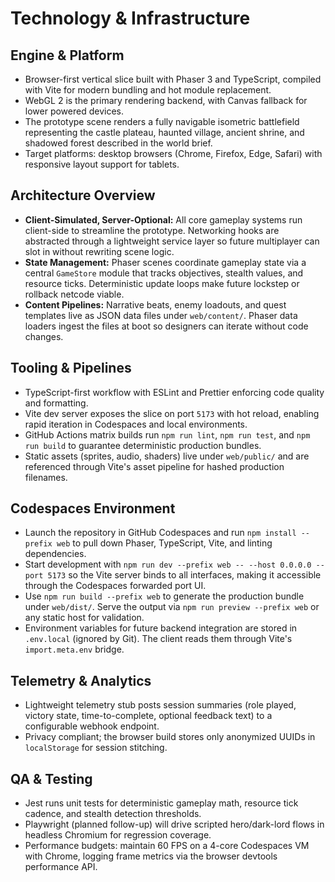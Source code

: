 # Technology & Infrastructure

## Engine & Platform
- Browser-first vertical slice built with Phaser 3 and TypeScript, compiled with Vite for modern
  bundling and hot module replacement.
- WebGL 2 is the primary rendering backend, with Canvas fallback for lower powered devices.
- The prototype scene renders a fully navigable isometric battlefield representing the castle
  plateau, haunted village, ancient shrine, and shadowed forest described in the world brief.
- Target platforms: desktop browsers (Chrome, Firefox, Edge, Safari) with responsive layout support
  for tablets.

## Architecture Overview
- **Client-Simulated, Server-Optional:** All core gameplay systems run client-side to streamline the
  prototype. Networking hooks are abstracted through a lightweight service layer so future
  multiplayer can slot in without rewriting scene logic.
- **State Management:** Phaser scenes coordinate gameplay state via a central `GameStore` module that
  tracks objectives, stealth values, and resource ticks. Deterministic update loops make future
  lockstep or rollback netcode viable.
- **Content Pipelines:** Narrative beats, enemy loadouts, and quest templates live as JSON data files
  under `web/content/`. Phaser data loaders ingest the files at boot so designers can iterate without
  code changes.

## Tooling & Pipelines
- TypeScript-first workflow with ESLint and Prettier enforcing code quality and formatting.
- Vite dev server exposes the slice on port `5173` with hot reload, enabling rapid iteration in
  Codespaces and local environments.
- GitHub Actions matrix builds run `npm run lint`, `npm run test`, and `npm run build` to guarantee
  deterministic production bundles.
- Static assets (sprites, audio, shaders) live under `web/public/` and are referenced through Vite's
  asset pipeline for hashed production filenames.

## Codespaces Environment
- Launch the repository in GitHub Codespaces and run `npm install --prefix web` to pull down Phaser,
  TypeScript, Vite, and linting dependencies.
- Start development with `npm run dev --prefix web -- --host 0.0.0.0 --port 5173` so the Vite server
  binds to all interfaces, making it accessible through the Codespaces forwarded port UI.
- Use `npm run build --prefix web` to generate the production bundle under `web/dist/`. Serve the
  output via `npm run preview --prefix web` or any static host for validation.
- Environment variables for future backend integration are stored in `.env.local` (ignored by Git).
  The client reads them through Vite's `import.meta.env` bridge.

## Telemetry & Analytics
- Lightweight telemetry stub posts session summaries (role played, victory state, time-to-complete,
  optional feedback text) to a configurable webhook endpoint.
- Privacy compliant; the browser build stores only anonymized UUIDs in `localStorage` for session
  stitching.

## QA & Testing
- Jest runs unit tests for deterministic gameplay math, resource tick cadence, and stealth detection
  thresholds.
- Playwright (planned follow-up) will drive scripted hero/dark-lord flows in headless Chromium for
  regression coverage.
- Performance budgets: maintain 60 FPS on a 4-core Codespaces VM with Chrome, logging frame metrics
  via the browser devtools performance API.
